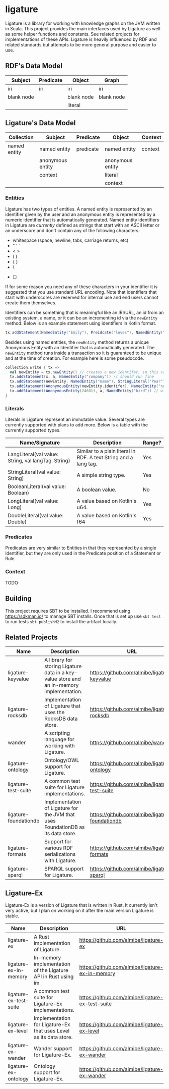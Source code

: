 # ligature

Ligature is a library for working with knowledge graphs on the JVM written in Scala.
This project provides the main interfaces used by Ligature as well as some helper functions and constants.
See related projects for implementations of these APIs.
Ligature is heavily influenced by RDF and related standards but attempts to be more general purpose and easier to use.

## RDF's Data Model

| Subject    | Predicate  | Object     | Graph      |
| ---------- | ---------- | ---------- | ---------- |
| iri        | iri        | iri        | iri        |
| blank node |            | blank node | blank node |
|            |            | literal    |            |

## Ligature's Data Model

| Collection   | Subject          | Predicate | Object           | Context |
| ------------ | ---------------- | --------- | ---------------- | ------- |
| named entity | named entity     | predicate | named entity     | context |
|              | anonymous entity |           | anonymous entity |         |
|              | context          |           | literal          |         |
|              |                  |           | context          |         |

### Entities

Ligature has two types of entities.
A named entity is represented by an identifier given by the user
and an anonymous entity is represented by a numeric identifier that is automatically generated.
Named entity identifiers in Ligature are *currently* defined as strings that start with an ASCII letter
or an underscore and don't contain any of the following characters:
 * whitespace (space, newline, tabs, carriage returns, etc)
 * " ' `
 * &lt; &gt;
 * ( )
 * { }
 * \
 * [ ]

If for some reason you need any of these characters in your identifier it is suggested that you use standard URL encoding.
Note that identifiers that start with underscores are reserved for internal use and end users cannot create them themselves.

Identifiers can be something that is meaningful like an IRI/URL, an id from an existing system, a name,
or it can be an incrementing id via the `newEntity` method.
Below is an example statement using identifiers in Kotlin format.

```scala
tx.addStatement(NamedEntity("Emily"), Preidcate("loves"), NamedEntity("cats"))
```

Besides using named entities, the `newEntity` method returns a unique Anonymous Entity with an Identifier
that is automatically generated.
The `newEntity` method runs inside a transaction so it is guaranteed to be unique and at the time of creation.
For example here is some pseudocode.

```scala
collection.write { tx =>
  val newEntity = tx.newEntity() // creates a new identifer, in this case let's say `42`
  tx.addStatement(x, a, NamedEntity("company")) // should run fine
  tx.addStatement(newEntity, NamedEntity("name"), StringLiteral("Pear")) // should run fine
  tx.addStatement(AnonymousEntity(newEntity.identifer), NamedEntity("name"), StringLiteral("Pear")) // will run fine since it's just another way of writing the above line
  tx.addStatement(AnonymousEntity(24601), a, NamedEntity("bird")) // will erorr out since that identifier hasn't been created yet
}
```

### Literals

Literals in Ligature represent an immutable value.
Several types are currently supported with plans to add more.
Below is a table with the currently supported types.

| Name/Signature | Description | Range? |
| -------------- | ----------- | ------ |
| LangLiteral(val value: String, val langTag: String) | Similar to a plain literal in RDF.  A text String and a lang tag. | Yes |
| StringLiteral(val value: String) | A simple string type. | Yes |
| BooleanLiteral(val value: Boolean) | A boolean value. | No |
| LongLiteral(val value: Long) | A value based on Kotlin's u64. | Yes |
| DoubleLiteral(val value: Double) | A value based on Kotlin's f64 | Yes |

### Predicates

Predicates are very similar to Entities in that they represented by a single Identifier,
but they are only used in the Predicate position of a Statement or Rule.

### Context

TODO

## Building
This project requires SBT to be installed.
I recommend using https://sdkman.io/ to manage SBT installs.
Once that is set up use `sbt test` to run tests `sbt publishM2` to install the artifact locally.

## Related Projects

| Name | Description | URL |
| ---- | ----------- | --- |
| ligature-keyvalue | A library for storing Ligature data in a key-value store and an in-memory implementation. | https://github.com/almibe/ligature-keyvalue |
| ligature-rocksdb | Implementation of Ligature that uses the RocksDB data store. | https://github.com/almibe/ligature-rocksdb |
| wander | A scripting language for working with Ligature. | https://github.com/almibe/wander |
| ligature-ontology | Ontology/OWL support for Ligature. | https://github.com/almibe/ligature-ontology |
| ligature-test-suite | A common test suite for Ligature implementations. | https://github.com/almibe/ligature-test-suite |
| ligature-foundationdb | Implementation of Ligature for the JVM that uses FoundationDB as its data store. | https://github.com/almibe/ligature-foundationdb |
| ligature-formats | Support for various RDF serializations with Ligature. | https://github.com/almibe/ligature-formats |
| ligature-sparql | SPARQL support for Ligature. | https://github.com/almibe/ligature-sparql |

## Ligature-Ex

Ligature-Ex is a version of Ligature that is written in Rust.
It currently isn't very active, but I plan on working on it after the main version Ligature is stable.

| Name | Description | URL |
| ---- | ----------- | --- |
| ligature-ex | A Rust implementation of Ligature | https://github.com/almibe/ligature-ex |
| ligature-ex-in-memory | In-memory implementation of the Ligature API in Rust using im | https://github.com/almibe/ligature-ex-in-memory |
| ligature-ex-test-suite | A common test suite for Ligature-Ex implementations. | https://github.com/almibe/ligature-ex-test-suite |
| ligature-ex-level | Implementation for Ligature-Ex that uses Level as its data store. | https://github.com/almibe/ligature-ex-level |
| ligature-ex-wander | Wander support for Ligature-Ex. | https://github.com/almibe/ligature-ex-wander |
| ligature-ex-ontology | Ontology support for Ligature-Ex. | https://github.com/almibe/ligature-ex-wander |
